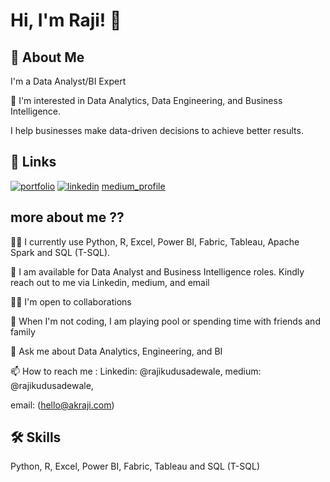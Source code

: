 # Hi, I'm Raji! 👋

## 🚀 About Me
I'm a Data Analyst/BI Expert

👀 I'm interested in Data Analytics, Data Engineering, and Business Intelligence.

I help businesses make data-driven decisions to achieve better results.

## 🔗 Links
[![portfolio](https://img.shields.io/badge/my_portfolio-000?style=for-the-badge&logo=ko-fi&logoColor=white)](https://akraji.com/)
[![linkedin](https://img.shields.io/badge/linkedin-0A66C2?style=for-the-badge&logo=linkedin&logoColor=white)](https://www.linkedin.com/in/kudus-adewale-raji-65a400134/)
[medium_profile](https://medium.com/@rajikudusadewale)


## more about me ??
👩‍💻 I currently use Python, R, Excel, Power BI, Fabric, Tableau, Apache Spark and SQL (T-SQL).

💞️ I am available for Data Analyst and Business Intelligence roles. Kindly reach out to me via Linkedin, medium, and email

👯‍♀️ I'm open to collaborations

🎥 When I'm not coding, I am playing pool or spending time with friends and family 

💬 Ask me about Data Analytics, Engineering, and BI

📫 How to reach me : Linkedin: @rajikudusadewale, medium: @rajikudusadewale, 

email: (hello@akraji.com)

## 🛠 Skills
Python, R, Excel, Power BI, Fabric, Tableau and SQL (T-SQL)

